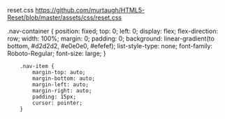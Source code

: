 
reset.css
https://github.com/murtaugh/HTML5-Reset/blob/master/assets/css/reset.css


.nav-container {
            position: fixed;
            top: 0;
            left: 0;
            display: flex;
            flex-direction: row;
            width: 100%;
            margin: 0;
            padding: 0;
            background: linear-gradient(to bottom, #d2d2d2, #e0e0e0, #efefef);
            list-style-type: none;
            font-family: Roboto-Regular;
            font-size: large;
        }

        .nav-item {
            margin-top: auto;
            margin-bottom: auto;
            margin-left: auto;
            margin-right: auto;
            padding: 15px;
            cursor: pointer;
        }